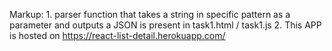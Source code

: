 Markup: 1. parser function that takes a string in specific pattern as a parameter and
            outputs a JSON is present in task1.html / task1.js
        2. This APP is hosted on https://react-list-detail.herokuapp.com/


